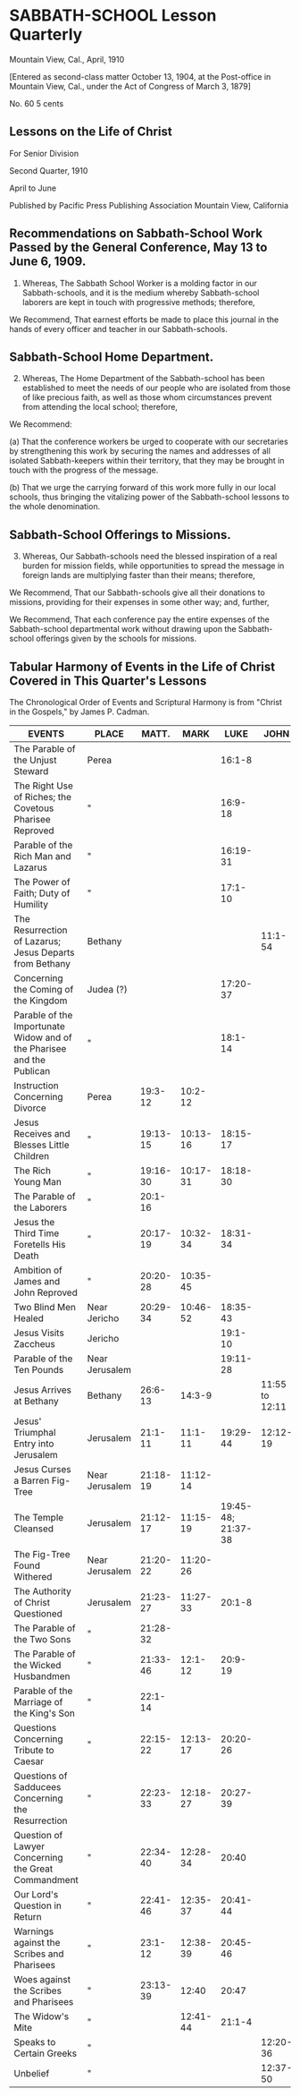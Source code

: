 # SABBATH-SCHOOL Lesson Quarterly

Mountain View, Cal., April, 1910

[Entered as second-class matter October 13, 1904, at the Post-office in Mountain View, Cal., under the Act of Congress of March 3, 1879]

No. 60                             5 cents

## Lessons on the Life of Christ

For Senior Division

Second Quarter, 1910

April to June

Published by
Pacific Press Publishing Association
Mountain View, California

## Recommendations on Sabbath-School Work Passed by the General Conference, May 13 to June 6, 1909.

1. Whereas, The Sabbath School Worker is a molding factor in our Sabbath-schools, and it is the medium whereby Sabbath-school laborers are kept in touch with progressive methods; therefore,

We Recommend, That earnest efforts be made to place this journal in the hands of every officer and teacher in our Sabbath-schools.

## Sabbath-School Home Department.

2. Whereas, The Home Department of the Sabbath-school has been established to meet the needs of our people who are isolated from those of like precious faith, as well as those whom circumstances prevent from attending the local school; therefore,

We Recommend:

(a) That the conference workers be urged to cooperate with our secretaries by strengthening this work by securing the names and addresses of all isolated Sabbath-keepers within their territory, that they may be brought in touch with the progress of the message.

(b) That we urge the carrying forward of this work more fully in our local schools, thus bringing the vitalizing power of the Sabbath-school lessons to the whole denomination.

## Sabbath-School Offerings to Missions.

3. Whereas, Our Sabbath-schools need the blessed inspiration of a real burden for mission fields, while opportunities to spread the message in foreign lands are multiplying faster than their means; therefore,

We Recommend, That our Sabbath-schools give all their donations to missions, providing for their expenses in some other way; and, further,

We Recommend, That each conference pay the entire expenses of the Sabbath-school departmental work without drawing upon the Sabbath-school offerings given by the schools for missions.

## Tabular Harmony of Events in the Life of Christ Covered in This Quarter's Lessons

The Chronological Order of Events and Scriptural Harmony is from "Christ in the Gospels," by James P. Cadman.

| EVENTS | PLACE | MATT. | MARK | LUKE | JOHN |
|--------|-------|-------|------|------|------|
| The Parable of the Unjust Steward | Perea | | | 16:1-8 | |
| The Right Use of Riches; the Covetous Pharisee Reproved | " | | | 16:9-18 | |
| Parable of the Rich Man and Lazarus | " | | | 16:19-31 | |
| The Power of Faith; Duty of Humility | " | | | 17:1-10 | |
| The Resurrection of Lazarus; Jesus Departs from Bethany | Bethany | | | | 11:1-54 |
| Concerning the Coming of the Kingdom | Judea (?) | | | 17:20-37 | |
| Parable of the Importunate Widow and of the Pharisee and the Publican | " | | | 18:1-14 | |
| Instruction Concerning Divorce | Perea | 19:3-12 | 10:2-12 | | |
| Jesus Receives and Blesses Little Children | " | 19:13-15 | 10:13-16 | 18:15-17 | |
| The Rich Young Man | " | 19:16-30 | 10:17-31 | 18:18-30 | |
| The Parable of the Laborers | " | 20:1-16 | | | |
| Jesus the Third Time Foretells His Death | " | 20:17-19 | 10:32-34 | 18:31-34 | |
| Ambition of James and John Reproved | " | 20:20-28 | 10:35-45 | | |
| Two Blind Men Healed | Near Jericho | 20:29-34 | 10:46-52 | 18:35-43 | |
| Jesus Visits Zaccheus | Jericho | | | 19:1-10 | |
| Parable of the Ten Pounds | Near Jerusalem | | | 19:11-28 | |
| Jesus Arrives at Bethany | Bethany | 26:6-13 | 14:3-9 | | 11:55 to 12:11 |
| Jesus' Triumphal Entry into Jerusalem | Jerusalem | 21:1-11 | 11:1-11 | 19:29-44 | 12:12-19 |
| Jesus Curses a Barren Fig-Tree | Near Jerusalem | 21:18-19 | 11:12-14 | | |
| The Temple Cleansed | Jerusalem | 21:12-17 | 11:15-19 | 19:45-48; 21:37-38 | |
| The Fig-Tree Found Withered | Near Jerusalem | 21:20-22 | 11:20-26 | | |
| The Authority of Christ Questioned | Jerusalem | 21:23-27 | 11:27-33 | 20:1-8 | |
| The Parable of the Two Sons | " | 21:28-32 | | | |
| The Parable of the Wicked Husbandmen | " | 21:33-46 | 12:1-12 | 20:9-19 | |
| Parable of the Marriage of the King's Son | " | 22:1-14 | | | |
| Questions Concerning Tribute to Caesar | " | 22:15-22 | 12:13-17 | 20:20-26 | |
| Questions of Sadducees Concerning the Resurrection | " | 22:23-33 | 12:18-27 | 20:27-39 | |
| Question of Lawyer Concerning the Great Commandment | " | 22:34-40 | 12:28-34 | 20:40 | |
| Our Lord's Question in Return | " | 22:41-46 | 12:35-37 | 20:41-44 | |
| Warnings against the Scribes and Pharisees | " | 23:1-12 | 12:38-39 | 20:45-46 | |
| Woes against the Scribes and Pharisees | " | 23:13-39 | 12:40 | 20:47 | |
| The Widow's Mite | " | | 12:41-44 | 21:1-4 | |
| Speaks to Certain Greeks | " | | | | 12:20-36 |
| Unbelief | " | | | | 12:37-50 |